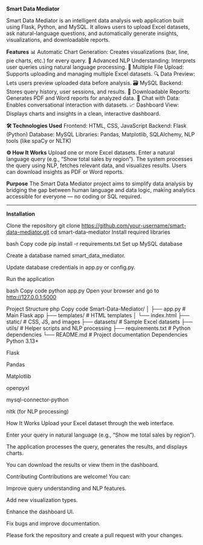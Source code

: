 **Smart Data Mediator**

Smart Data Mediator is an intelligent data analysis web application built using Flask, Python, and MySQL. It allows users to upload Excel datasets, ask natural-language questions, and automatically generate insights, visualizations, and downloadable reports.

**Features**
📊 Automatic Chart Generation: Creates visualizations (bar, line, pie charts, etc.) for every query.
🧩 Advanced NLP Understanding: Interprets user queries using natural language processing.
🔄 Multiple File Upload: Supports uploading and managing multiple Excel datasets.
🔍 Data Preview: Lets users preview uploaded data before analysis.
🗃️ MySQL Backend: Stores query history, user sessions, and results.
🧾 Downloadable Reports: Generates PDF and Word reports for analyzed data.
💬 Chat with Data: Enables conversational interaction with datasets.
📈 Dashboard View: Displays charts and insights in a clean, interactive dashboard.

**🛠️ Technologies Used**
Frontend: HTML, CSS, JavaScript
Backend: Flask (Python)
Database: MySQL
Libraries: Pandas, Matplotlib, SQLAlchemy, NLP tools (like spaCy or NLTK)

**⚙️ How It Works**
Upload one or more Excel datasets.
Enter a natural language query (e.g., “Show total sales by region”).
The system processes the query using NLP, fetches relevant data, and visualizes results.
Users can download insights as PDF or Word reports.

**Purpose**
The Smart Data Mediator project aims to simplify data analysis by bridging the gap between human language and data logic, making analytics accessible for everyone — no coding or SQL required.

---

 **Installation**

Clone the repository
git clone https://github.com/your-username/smart-data-mediator.git
cd smart-data-mediator
Install required libraries

bash
Copy code
pip install -r requirements.txt
Set up MySQL database

Create a database named smart_data_mediator.

Update database credentials in app.py or config.py.

Run the application

bash
Copy code
python app.py
Open your browser and go to http://127.0.0.1:5000

Project Structure
php
Copy code
Smart-Data-Mediator/
│
├── app.py                  # Main Flask app
├── templates/              # HTML templates
│   └── index.html
├── static/                 # CSS, JS, and images
├── datasets/               # Sample Excel datasets
├── utils/                  # Helper scripts and NLP processing
├── requirements.txt        # Python dependencies
└── README.md               # Project documentation
Dependencies
Python 3.13+

Flask

Pandas

Matplotlib

openpyxl

mysql-connector-python

nltk (for NLP processing)

How It Works
Upload your Excel dataset through the web interface.

Enter your query in natural language (e.g., “Show me total sales by region”).

The application processes the query, generates the results, and displays charts.

You can download the results or view them in the dashboard.

Contributing
Contributions are welcome! You can:

Improve query understanding and NLP features.

Add new visualization types.

Enhance the dashboard UI.

Fix bugs and improve documentation.

Please fork the repository and create a pull request with your changes.
